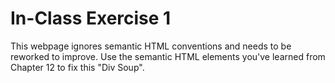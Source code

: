 # In-Class Exercise 1

This webpage ignores semantic HTML conventions and needs to be reworked to improve. Use the semantic HTML elements you've learned from Chapter 12 to fix this "Div Soup".
